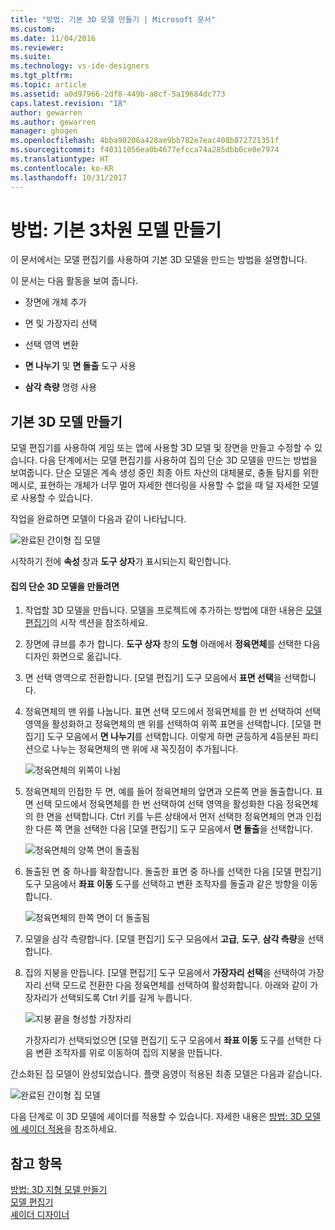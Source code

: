 ```yaml
---
title: "방법: 기본 3D 모델 만들기 | Microsoft 문서"
ms.custom: 
ms.date: 11/04/2016
ms.reviewer: 
ms.suite: 
ms.technology: vs-ide-designers
ms.tgt_pltfrm: 
ms.topic: article
ms.assetid: a0d97966-2df8-449b-a8cf-5a19684dc773
caps.latest.revision: "18"
author: gewarren
ms.author: gewarren
manager: ghogen
ms.openlocfilehash: 4bba90206a428ae9bb782e7eac408b872721351f
ms.sourcegitcommit: f40311056ea0b4677efcca74a285dbb0ce0e7974
ms.translationtype: HT
ms.contentlocale: ko-KR
ms.lasthandoff: 10/31/2017
---
```

# <a name="how-to-create-a-basic-3-d-model"></a>방법: 기본 3차원 모델 만들기
이 문서에서는 모델 편집기를 사용하여 기본 3D 모델을 만드는 방법을 설명합니다.  
  
 이 문서는 다음 활동을 보여 줍니다.  
  
-   장면에 개체 추가  
  
-   면 및 가장자리 선택  
  
-   선택 영역 변환  
  
-   **면 나누기** 및 **면 돌출** 도구 사용  
  
-   **삼각 측량** 명령 사용  
  
## <a name="creating-a-basic-3-d-model"></a>기본 3D 모델 만들기  
 모델 편집기를 사용하여 게임 또는 앱에 사용할 3D 모델 및 장면을 만들고 수정할 수 있습니다. 다음 단계에서는 모델 편집기를 사용하여 집의 단순 3D 모델을 만드는 방법을 보여줍니다. 단순 모델은 계속 생성 중인 최종 아트 자산의 대체물로, 충돌 탐지를 위한 메시로, 표현하는 개체가 너무 멀어 자세한 렌더링을 사용할 수 없을 때 덜 자세한 모델로 사용할 수 있습니다.  
  
 작업을 완료하면 모델이 다음과 같이 나타납니다.  
  
 ![완료된 간이형 집 모델](../designers/media/gfx_model_demo_house_final.png "gfx_model_demo_house_final")  
  
 시작하기 전에 **속성** 창과 **도구 상자**가 표시되는지 확인합니다.  
  
#### <a name="to-create-a-simplified-3-d-model-of-a-house"></a>집의 단순 3D 모델을 만들려면  
  
1.  작업할 3D 모델을 만듭니다. 모델을 프로젝트에 추가하는 방법에 대한 내용은 [모델 편집기](../designers/model-editor.md)의 시작 섹션을 참조하세요.  
  
2.  장면에 큐브를 추가 합니다. **도구 상자** 창의 **도형** 아래에서 **정육면체**를 선택한 다음 디자인 화면으로 옮깁니다.  
  
3.  면 선택 영역으로 전환합니다. [모델 편집기] 도구 모음에서 **표면 선택**을 선택합니다.  
  
4.  정육면체의 맨 위를 나눕니다. 표면 선택 모드에서 정육면체를 한 번 선택하여 선택 영역을 활성화하고 정육면체의 맨 위를 선택하여 위쪽 표면을 선택합니다. [모델 편집기] 도구 모음에서 **면 나누기**를 선택합니다. 이렇게 하면 균등하게 4등분된 파티션으로 나누는 정육면체의 맨 위에 새 꼭짓점이 추가됩니다.  
  
     ![정육면체의 위쪽이 나뉨](../designers/media/gfx_model_demo_house_subdiv.png "gfx_model_demo_house_subdiv")  
  
5.  정육면체의 인접한 두 면, 예를 들어 정육면체의 앞면과 오른쪽 면을 돌출합니다. 표면 선택 모드에서 정육면체를 한 번 선택하여 선택 영역을 활성화한 다음 정육면체의 한 면을 선택합니다. Ctrl 키를 누른 상태에서 먼저 선택한 정육면체의 면과 인접한 다른 쪽 면을 선택한 다음 [모델 편집기] 도구 모음에서 **면 돌출**을 선택합니다.  
  
     ![정육면체의 양쪽 면이 돌출됨](../designers/media/gfx_model_demo_house_extrude.png "gfx_model_demo_house_extrude")  
  
6.  돌출된 면 중 하나를 확장합니다. 돌출한 표면 중 하나를 선택한 다음 [모델 편집기] 도구 모음에서 **좌표 이동** 도구를 선택하고 변환 조작자를 돌출과 같은 방향을 이동합니다.  
  
     ![정육면체의 한쪽 면이 더 돌출됨](../designers/media/gfx_model_demo_house_extend.png "gfx_model_demo_house_extend")  
  
7.  모델을 삼각 측량합니다. [모델 편집기] 도구 모음에서 **고급**, **도구**, **삼각 측량**을 선택합니다.  
  
8.  집의 지붕을 만듭니다. [모델 편집기] 도구 모음에서 **가장자리 선택**을 선택하여 가장자리 선택 모드로 전환한 다음 정육면체를 선택하여 활성화합니다. 아래와 같이 가장자리가 선택되도록 Ctrl 키를 길게 누릅니다.  
  
     ![지붕 끝을 형성할 가장자리](../designers/media/gfx_model_demo_house_edges.png "gfx_model_demo_house_edges")  
  
     가장자리가 선택되었으면 [모델 편집기] 도구 모음에서 **좌표 이동** 도구를 선택한 다음 변환 조작자를 위로 이동하여 집의 지붕을 만듭니다.  
  
 간소화된 집 모델이 완성되었습니다. 플랫 음영이 적용된 최종 모델은 다음과 같습니다.  
  
 ![완료된 간이형 집 모델](../designers/media/gfx_model_demo_house_final.png "gfx_model_demo_house_final")  
  
 다음 단계로 이 3D 모델에 셰이더를 적용할 수 있습니다. 자세한 내용은 [방법: 3D 모델에 셰이더 적용](../designers/how-to-apply-a-shader-to-a-3-d-model.md)을 참조하세요.  
  
## <a name="see-also"></a>참고 항목  
 [방법: 3D 지형 모델 만들기](../designers/how-to-model-3-d-terrain.md)   
 [모델 편집기](../designers/model-editor.md)   
 [셰이더 디자이너](../designers/shader-designer.md)